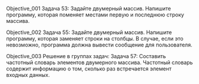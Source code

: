 Objective_001
Задача 53: Задайте двумерный массив. Напишите программу, которая поменяет местами первую и последнюю строку массива.

Objective_002
Задача 55: Задайте двумерный массив. Напишите программу, которая заменяет строки на столбцы. 
В случае, если это невозможно, программа должна вывести сообщение для пользователя.

Objective_003
Решение в группах задач:
Задача 57: Составить частотный словарь элементов двумерного массива. 
Частотный словарь содержит информацию о том, сколько раз встречается элемент входных данных.